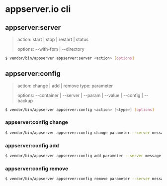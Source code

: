 # appserver.io cli

## appserver:server
> action: start | stop | restart | status
>
> options: --with-fpm | --directory

```bash
$ vendor/bin/appserver appserver:server <action> [options]
```

## appserver:config
> action: change | add | remove
> type: parameter
>
> options: --container | --server | --param | --value | --config | --backup

```bash
$ vendor/bin/appserver appserver:config <action> [<type>] [options]
```
### appserver:config change

```bash
$ vendor/bin/appserver appserver:config change parameter --server message-queue --param workerNumber --value=4
```

### appserver:config add

```bash
$ vendor/bin/appserver appserver:config add parameter --server message-queue --param test --value 1
```

### appserver:config remove

```bash
$ vendor/bin/appserver appserver:config remove parameter --server message-queue --param test
```
